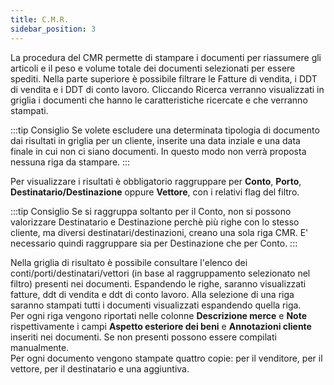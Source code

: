 ```yaml
---
title: C.M.R.
sidebar_position: 3
---
```


La procedura del CMR permette di stampare i documenti per riassumere gli articoli e il peso e volume totale dei documenti selezionati per essere spediti. Nella parte superiore è possibile filtrare le Fatture di vendita, i DDT di vendita e i DDT di conto lavoro. Cliccando Ricerca verranno visualizzati in griglia i documenti che hanno le caratteristiche ricercate e che verranno stampati.     

:::tip Consiglio
Se volete escludere una determinata tipologia di documento dai risultati in griglia per un cliente, inserite una data inziale e una data finale in cui non ci siano documenti. In questo modo non verrà proposta nessuna riga da stampare.
:::

Per visualizzare i risultati è obbligatorio raggruppare per **Conto**, **Porto**, **Destinatario/Destinazione** oppure **Vettore**, con i relativi flag del filtro.

:::tip Consiglio
Se si raggruppa soltanto per il Conto, non si possono valorizzare Destinatario e Destinazione perchè più righe con lo stesso cliente, ma diversi destinatari/destinazioni, creano una sola riga CMR. E' necessario quindi raggruppare sia per Destinazione che per Conto.
:::

Nella griglia di risultato è possibile consultare l'elenco dei conti/porti/destinatari/vettori (in base al raggruppamento selezionato nel filtro) presenti nei documenti. Espandendo le righe, saranno visualizzati fatture, ddt di vendita e ddt di conto lavoro. Alla selezione di una riga saranno stampati tutti i documenti visualizzati espandendo quella riga.   
Per ogni riga vengono riportati nelle colonne **Descrizione merce** e **Note** rispettivamente i campi **Aspetto esteriore dei beni** e **Annotazioni cliente** inseriti nei documenti. Se non presenti possono essere compilati manualmente.       
Per ogni documento vengono stampate quattro copie: per il venditore, per il vettore, per il destinatario e una aggiuntiva.

